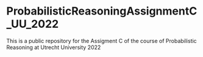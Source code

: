 # ProbabilisticReasoningAssignmentC_UU_2022
This is a public repository for the Assigment C of the course of Probabilistic Reasoning at Utrecht University 2022
